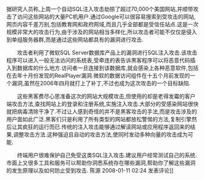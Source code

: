 据研究人员称,上周一个自动SQL注入攻击劫掠了超过70,000个美国网站,并顺带攻击了访问这些网站的大量PC机用户.通过Google可以很容易搜索到受攻击的网站,网页内容千差万别,包括教育网和政府网域,而且几乎全部都是受信任站点.这是一次规模非常大的攻击行为,由于涉及的网站相当多样化,所以攻击者可能不仅仅是侵入到单组服务器群,而是通过这些网站都具有的漏洞进行攻击.


　　攻击者利用了微软SQL Server数据库产品上的漏洞进行SQL注入攻击.该攻击程序可以进入一般无法访问的系统表,受牵连的表告诉黑客程序可以将恶意代码插入到数据库的什么地方.访问者一旦连接到该数据库,就会感染上各种恶意软件,包括在去年十月份发现的RealPlayer漏洞.微软的数据访问组件在十五个月前发现的一个漏洞,虽然在2006年四月就打上了补丁,不过也成为这次攻击的一个目标缺陷.

　　这些黑客费尽心思准备这次的网站大规模攻击,但使用的却是老得发霉的客户端攻击方法,查找网站上的登录和注册系统,实施注入攻击.大部分的受感染网站很快就把病毒清除干净了.不过让人感到奇怪的并不是黑客攻击的手法,而是攻击涉及的用户面如此广泛.黑客们只是利用了所有类型的网站都放松警惕的方法,复制引擎然后让其疯狂的运行而已.传统的注入攻击能够通过解读网站或应用程序返回来的结果,调整攻击方法.这种强迫且自动的攻击方法,使同时发动多种向量的攻击成为可能.

　　终端用户很难保护自己免受这类SQL注入攻击.建议用户经常测试自己的系统.市面上又很多工具和服务可以帮助你洞悉系统存在哪些漏洞,帮助你了解这些漏洞的发生原理以及如何防止受到攻击.
陈源 2008-01-11 02:24 发表评论]]